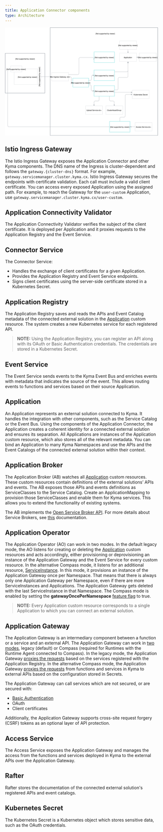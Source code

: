 ```yaml
---
title: Application Connector components
type: Architecture
---
```


![Architecture Diagram](./assets/001-application-connector.svg)

## Istio Ingress Gateway

The Istio Ingress Gateway exposes the Application Connector and other Kyma components.
The DNS name of the Ingress is cluster-dependent and follows the `gateway.{cluster-dns}` format. For example, `gateway.servicemanager.cluster.kyma.cx`.
Istio Ingress Gateway secures the endpoints with certificate validation. Each call must include a valid client certificate.
You can access every exposed Application using the assigned path. For example, to reach the Gateway for the `user-custom` Application, use `gateway.servicemanager.cluster.kyma.cx/user-custom`.

## Application Connectivity Validator

The Application Connectivity Validator verifies the subject of the client certificate. It is deployed per Application and it proxies requests to the Application Registry and the Event Service.

## Connector Service

The Connector Service:

- Handles the exchange of client certificates for a given Application.
- Provides the Application Registry and Event Service endpoints.
- Signs client certificates using the server-side certificate stored in a Kubernetes Secret.

## Application Registry

The Application Registry saves and reads the APIs and Event Catalog metadata of the connected external solution in the [Application](#custom-resource-application) custom resource.
The system creates a new Kubernetes service for each registered API.

>**NOTE:** Using the Application Registry, you can register an API along with its OAuth or Basic Authentication credentials. The credentials are stored in a Kubernetes Secret.

## Event Service

The Event Service sends events to the Kyma Event Bus and enriches events with metadata that indicates the source of the event.
This allows routing events to functions and services based on their source Application.

## Application

An Application represents an external solution connected to Kyma. It handles the integration with other components, such as the Service Catalog or the Event Bus.
Using the components of the Application Connector, the Application creates a coherent identity for a connected external solution and ensures its separation.
All Applications are instances of the Application custom resource, which also stores all of the relevant metadata. You can bind an Application to many Kyma Namespaces and use the APIs and the Event Catalogs of the connected external solution within their context.

## Application Broker

The Application Broker (AB) watches all [Application](#custom-resource-application) custom resources. These custom resources contain definitions of the external solutions’ APIs and events. The AB exposes those APIs and events definitions as ServiceClasses to the Service Catalog. Create an ApplicationMapping to provision those ServiceClasses and enable them for Kyma services. This allows you to extend the functionality of existing systems.

The AB implements the [Open Service Broker API](https://www.openservicebrokerapi.org/). For more details about Service Brokers, see [this](/components/service-catalog#service-brokers-service-brokers) documentation.

## Application Operator

The Application Operator (AO) can work in two modes. In the default legacy mode, the AO listens for creating or deleting the [Application](#custom-resource-application) custom resources and acts accordingly, either provisioning or deprovisioning an instance of the Application Gateway and the Event Service for every custom resource. In the alternative Compass mode, it listens for an additional resource, [ServiceInstance](service-catalog#details-resources). In this mode, it provisions an instance of the Application Gateway once per Namespace. That means that there is always only one Application Gateway per Namespace, even if there are more ServiceInstances and Applications. The Application Gateway gets deleted with the last ServiceInstance in that Namespace. The Compass mode is enabled by setting the **gatewayOncePerNamespace** [feature flag](https://github.com/kyma-project/kyma/blob/master/components/application-operator/README.md#usage) to true.  

>**NOTE:** Every Application custom resource corresponds to a single Application to which you can connect an external solution.

## Application Gateway

The Application Gateway is an intermediary component between a function or a service and an external API. The Application Gateway can work in [two modes](#architecture-application-connector-components-application-operator), legacy (default) or Compass (required for Runtimes with the Runtime Agent connected to Compass). In the legacy mode, the Application Gateway [proxies the requests](#architecture-application-gateway) based on the services registered with the Application Registry. In the alternative Compass mode, the Application Gateway [proxies the requests](#details-application-gateway-proxying-requests) from functions and services in Kyma to external APIs based on the configuration stored in Secrets.  

The Application Gateway can call services which are not secured, or are secured with:

- [Basic Authentication](https://tools.ietf.org/html/rfc7617)
- OAuth
- Client certificates

Additionally, the Application Gateway supports cross-site request forgery (CSRF) tokens as an optional layer of API protection.

## Access Service

The Access Service exposes the Application Gateway and manages the access from the functions and services deployed in Kyma to the external APIs over the Application Gateway.

## Rafter

Rafter stores the documentation of the connected external solution's registered APIs and event catalogs.

## Kubernetes Secret

The Kubernetes Secret is a Kubernetes object which stores sensitive data, such as the OAuth credentials.

